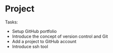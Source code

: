 # Project

Tasks:

- Setup GitHub portfolio
- Introduce the concept of version control and Git
- Add a project to GitHub account
- Introduce ssh tool 


